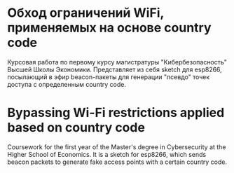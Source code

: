 # Обход ограничений WiFi, применяемых на основе country code
Курсовая работа по первому курсу магистратуры "Кибербезопасность" Высшей Школы Экономики. Представляет из себя sketch для esp8266, посылающий в эфир beacon-пакеты для генерации "псевдо" точек доступа с определенным country code.

# Bypassing Wi-Fi restrictions applied based on country code
Coursework for the first year of the Master's degree in Cybersecurity at the Higher School of Economics. It is a sketch for esp8266, which sends beacon packets to generate fake access points with a certain country code.
